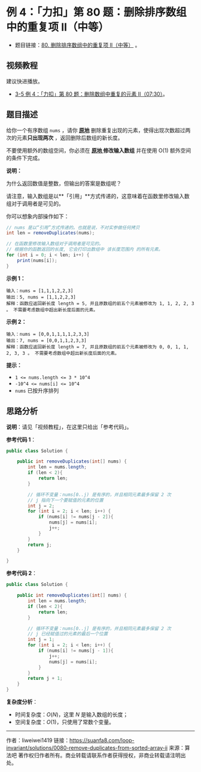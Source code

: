 # 例 4：「力扣」第 80 题：删除排序数组中的重复项 II（中等）

- 题目链接：[80. 删除排序数组中的重复项 II（中等）](https://leetcode-cn.com/problems/remove-duplicates-from-sorted-array-ii/description/) 。

## 视频教程

建议快进播放。

- [3-5 例 4：「力扣」第 80 题：删除数组中重复的元素 II（07:30）](https://www.bilibili.com/video/BV1Jg411M7Lp?p=5)。

## 题目描述

给你一个有序数组 `nums` ，请你 **[ 原地](http://baike.baidu.com/item/原地算法)** 删除重复出现的元素，使得出现次数超过两次的元素**只出现两次** ，返回删除后数组的新长度。

不要使用额外的数组空间，你必须在 **[原地 ](https://baike.baidu.com/item/原地算法)修改输入数组** 并在使用 O(1) 额外空间的条件下完成。



**说明：**

为什么返回数值是整数，但输出的答案是数组呢？

请注意，输入数组是以**「引用」**方式传递的，这意味着在函数里修改输入数组对于调用者是可见的。

你可以想象内部操作如下：

```java
// nums 是以“引用”方式传递的。也就是说，不对实参做任何拷贝
int len = removeDuplicates(nums);

// 在函数里修改输入数组对于调用者是可见的。
// 根据你的函数返回的长度, 它会打印出数组中 该长度范围内 的所有元素。
for (int i = 0; i < len; i++) {
    print(nums[i]);
}
```

**示例 1：**

```
输入：nums = [1,1,1,2,2,3]
输出：5, nums = [1,1,2,2,3]
解释：函数应返回新长度 length = 5, 并且原数组的前五个元素被修改为 1, 1, 2, 2, 3 。 不需要考虑数组中超出新长度后面的元素。
```

**示例 2：**

```
输入：nums = [0,0,1,1,1,1,2,3,3]
输出：7, nums = [0,0,1,1,2,3,3]
解释：函数应返回新长度 length = 7, 并且原数组的前五个元素被修改为 0, 0, 1, 1, 2, 3, 3 。 不需要考虑数组中超出新长度后面的元素。
```



**提示：**

- `1 <= nums.length <= 3 * 10^4`
- `-10^4 <= nums[i] <= 10^4`
- `nums` 已按升序排列

## 思路分析

**说明**：请见「视频教程」，在这里只给出「参考代码」。

**参考代码 1**：

```java
public class Solution {

    public int removeDuplicates(int[] nums) {
        int len = nums.length;
        if (len < 2){
            return len;
        }

        // 循环不变量：nums[0..j) 是有序的，并且相同元素最多保留 2 次
        // j 指向下一个要赋值的元素的位置
        int j = 2;
        for (int i = 2; i < len; i++) {
            if (nums[i] != nums[j - 2]){
                nums[j] = nums[i];
                j++;
            }
        }
        return j;
    }

}

````
**参考代码 2**：
```java
public class Solution {

    public int removeDuplicates(int[] nums) {
        int len = nums.length;
        if (len < 2){
            return len;
        }

        // 循环不变量：nums[0..j] 是有序的，并且相同元素最多保留 2 次
        // j 已经赋值过的元素的最后一个位置
        int j = 1;
        for (int i = 2; i < len; i++) {
            if (nums[i] != nums[j - 1]){
                j++;
                nums[j] = nums[i];
            }
        }
        return j + 1;
    }
}
````

**复杂度分析**：

- 时间复杂度：$O(N)$，这里 $N$ 是输入数组的长度；
- 空间复杂度：$O(1)$，只使用了常数个变量。



---

作者：liweiwei1419
链接：https://suanfa8.com/loop-invariant/solutions/0080-remove-duplicates-from-sorted-array-ii
来源：算法吧
著作权归作者所有。商业转载请联系作者获得授权，非商业转载请注明出处。